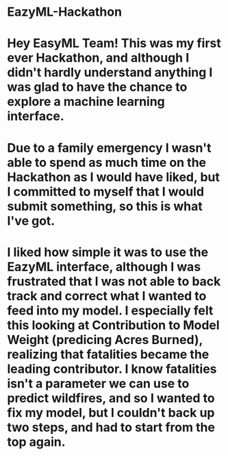 # EazyML-Hackathon
# Hey EasyML Team! This was my first ever Hackathon, and although I didn't hardly understand anything I was glad to have the chance to explore a machine learning interface. 
# Due to a family emergency I wasn't able to spend as much time on the Hackathon as I would have liked, but I committed to myself that I would submit something, so this is what I've got. 
# I liked how simple it was to use the EazyML interface, although I was frustrated that I was not able to back track and correct what I wanted to feed into my model. I especially felt this looking at Contribution to Model Weight (predicing Acres Burned), realizing that fatalities became the leading contributor. I know fatalities isn't a parameter we can use to predict wildfires, and so I wanted to fix my model, but I couldn't back up two steps, and had to start from the top again.
